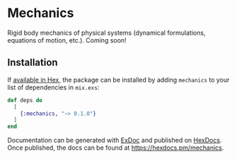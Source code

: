 # Mechanics

Rigid body mechanics of physical systems (dynamical formulations, equations of motion, etc.).  Coming soon!

## Installation

If [available in Hex](https://hex.pm/docs/publish), the package can be installed
by adding `mechanics` to your list of dependencies in `mix.exs`:

```elixir
def deps do
  [
    {:mechanics, "~> 0.1.0"}
  ]
end
```

Documentation can be generated with [ExDoc](https://github.com/elixir-lang/ex_doc)
and published on [HexDocs](https://hexdocs.pm). Once published, the docs can
be found at <https://hexdocs.pm/mechanics>.

